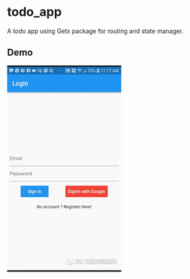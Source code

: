 # todo_app

A todo app using Getx package for routing and state manager.

## Demo

![Todo with GetX Demo](./gifs/demo.png)


